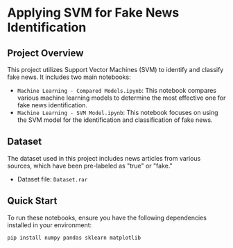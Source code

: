 # Applying SVM for Fake News Identification

## Project Overview
This project utilizes Support Vector Machines (SVM) to identify and classify fake news. It includes two main notebooks:

- `Machine Learning - Compared Models.ipynb`: This notebook compares various machine learning models to determine the most effective one for fake news identification.
- `Machine Learning - SVM Model.ipynb`: This notebook focuses on using the SVM model for the identification and classification of fake news.

## Dataset
The dataset used in this project includes news articles from various sources, which have been pre-labeled as "true" or "fake."

- Dataset file: `Dataset.rar`

## Quick Start
To run these notebooks, ensure you have the following dependencies installed in your environment:

```bash
pip install numpy pandas sklearn matplotlib

